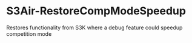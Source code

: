 # S3Air-RestoreCompModeSpeedup
Restores functionality from S3K where a debug feature could speedup competition mode
